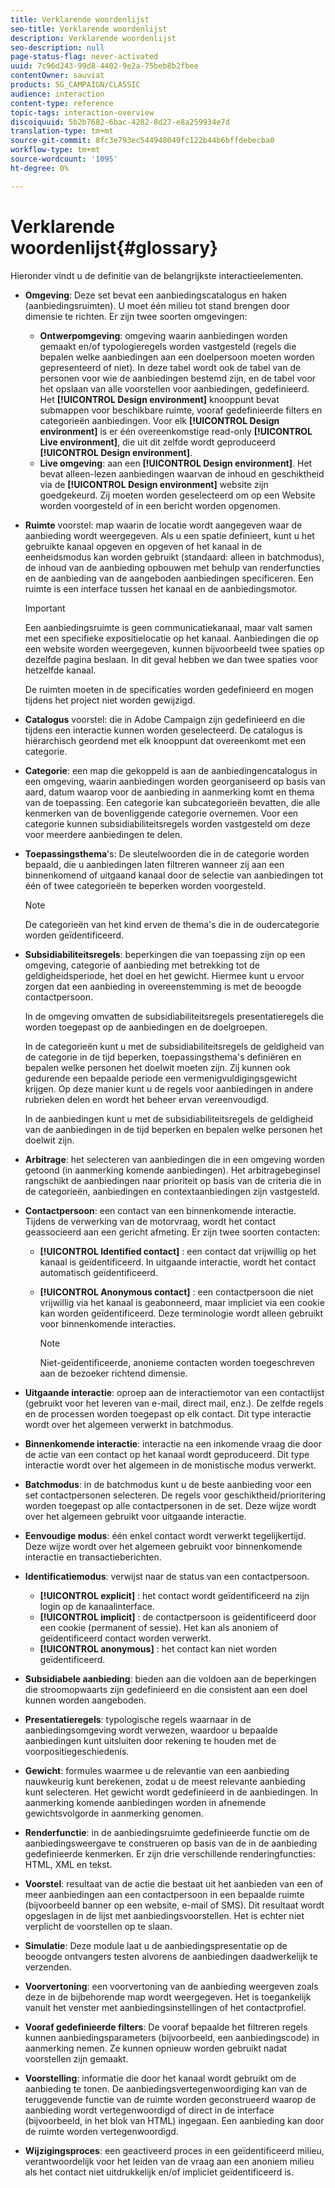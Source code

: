 ```yaml
---
title: Verklarende woordenlijst
seo-title: Verklarende woordenlijst
description: Verklarende woordenlijst
seo-description: null
page-status-flag: never-activated
uuid: 7c96d243-99d8-4402-9e2a-75beb8b2fbee
contentOwner: sauviat
products: SG_CAMPAIGN/CLASSIC
audience: interaction
content-type: reference
topic-tags: interaction-overview
discoiquuid: 5b2b7682-6bac-4282-8d27-e8a259934e7d
translation-type: tm+mt
source-git-commit: 8fc3e793ec544948049fc122b44b6bffdebecba0
workflow-type: tm+mt
source-wordcount: '1095'
ht-degree: 0%

---
```



# Verklarende woordenlijst{#glossary}

Hieronder vindt u de definitie van de belangrijkste interactieelementen.

* **Omgeving**: Deze set bevat een aanbiedingscatalogus en haken (aanbiedingsruimten). U moet één milieu tot stand brengen door dimensie te richten. Er zijn twee soorten omgevingen:

   * **Ontwerpomgeving**: omgeving waarin aanbiedingen worden gemaakt en/of typologieregels worden vastgesteld (regels die bepalen welke aanbiedingen aan een doelpersoon moeten worden gepresenteerd of niet). In deze tabel wordt ook de tabel van de personen voor wie de aanbiedingen bestemd zijn, en de tabel voor het opslaan van alle voorstellen voor aanbiedingen, gedefinieerd. Het **[!UICONTROL Design environment]** knooppunt bevat submappen voor beschikbare ruimte, vooraf gedefinieerde filters en categorieën aanbiedingen. Voor elk **[!UICONTROL Design environment]** is er één overeenkomstige read-only **[!UICONTROL Live environment]**, die uit dit zelfde wordt geproduceerd **[!UICONTROL Design environment]**.
   * **Live omgeving**: aan een **[!UICONTROL Design environment]**. Het bevat alleen-lezen aanbiedingen waarvan de inhoud en geschiktheid via de **[!UICONTROL Design environment]** website zijn goedgekeurd. Zij moeten worden geselecteerd om op een Website worden voorgesteld of in een bericht worden opgenomen.

* **Ruimte** voorstel: map waarin de locatie wordt aangegeven waar de aanbieding wordt weergegeven. Als u een spatie definieert, kunt u het gebruikte kanaal opgeven en opgeven of het kanaal in de eenheidsmodus kan worden gebruikt (standaard: alleen in batchmodus), de inhoud van de aanbieding opbouwen met behulp van renderfuncties en de aanbieding van de aangeboden aanbiedingen specificeren. Een ruimte is een interface tussen het kanaal en de aanbiedingsmotor.

   >[!IMPORTANT]
   >
   >Een aanbiedingsruimte is geen communicatiekanaal, maar valt samen met een specifieke expositielocatie op het kanaal. Aanbiedingen die op een website worden weergegeven, kunnen bijvoorbeeld twee spaties op dezelfde pagina beslaan. In dit geval hebben we dan twee spaties voor hetzelfde kanaal.
   >
   >De ruimten moeten in de specificaties worden gedefinieerd en mogen tijdens het project niet worden gewijzigd.

* **Catalogus** voorstel: die in Adobe Campaign zijn gedefinieerd en die tijdens een interactie kunnen worden geselecteerd. De catalogus is hiërarchisch geordend met elk knooppunt dat overeenkomt met een categorie.
* **Categorie**: een map die gekoppeld is aan de aanbiedingencatalogus in een omgeving, waarin aanbiedingen worden georganiseerd op basis van aard, datum waarop voor de aanbieding in aanmerking komt en thema van de toepassing. Een categorie kan subcategorieën bevatten, die alle kenmerken van de bovenliggende categorie overnemen. Voor een categorie kunnen subsidiabiliteitsregels worden vastgesteld om deze voor meerdere aanbiedingen te delen.
* **Toepassingsthema**&#39;s: De sleutelwoorden die in de categorie worden bepaald, die u aanbiedingen laten filtreren wanneer zij aan een binnenkomend of uitgaand kanaal door de selectie van aanbiedingen tot één of twee categorieën te beperken worden voorgesteld.

   >[!NOTE]
   >
   >De categorieën van het kind erven de thema&#39;s die in de oudercategorie worden geïdentificeerd.

* **Subsidiabiliteitsregels**: beperkingen die van toepassing zijn op een omgeving, categorie of aanbieding met betrekking tot de geldigheidsperiode, het doel en het gewicht. Hiermee kunt u ervoor zorgen dat een aanbieding in overeenstemming is met de beoogde contactpersoon.

   In de omgeving omvatten de subsidiabiliteitsregels presentatieregels die worden toegepast op de aanbiedingen en de doelgroepen.

   In de categorieën kunt u met de subsidiabiliteitsregels de geldigheid van de categorie in de tijd beperken, toepassingsthema&#39;s definiëren en bepalen welke personen het doelwit moeten zijn. Zij kunnen ook gedurende een bepaalde periode een vermenigvuldigingsgewicht krijgen. Op deze manier kunt u de regels voor aanbiedingen in andere rubrieken delen en wordt het beheer ervan vereenvoudigd.

   In de aanbiedingen kunt u met de subsidiabiliteitsregels de geldigheid van de aanbiedingen in de tijd beperken en bepalen welke personen het doelwit zijn.

* **Arbitrage**: het selecteren van aanbiedingen die in een omgeving worden getoond (in aanmerking komende aanbiedingen). Het arbitragebeginsel rangschikt de aanbiedingen naar prioriteit op basis van de criteria die in de categorieën, aanbiedingen en contextaanbiedingen zijn vastgesteld.
* **Contactpersoon**: een contact van een binnenkomende interactie. Tijdens de verwerking van de motorvraag, wordt het contact geassocieerd aan een gericht afmeting. Er zijn twee soorten contacten:

   * **[!UICONTROL Identified contact]** : een contact dat vrijwillig op het kanaal is geïdentificeerd. In uitgaande interactie, wordt het contact automatisch geïdentificeerd.
   * **[!UICONTROL Anonymous contact]** : een contactpersoon die niet vrijwillig via het kanaal is geabonneerd, maar impliciet via een cookie kan worden geïdentificeerd. Deze terminologie wordt alleen gebruikt voor binnenkomende interacties.

      >[!NOTE]
      >
      >Niet-geïdentificeerde, anonieme contacten worden toegeschreven aan de bezoeker richtend dimensie.

* **Uitgaande interactie**: oproep aan de interactiemotor van een contactlijst (gebruikt voor het leveren van e-mail, direct mail, enz.). De zelfde regels en de processen worden toegepast op elk contact. Dit type interactie wordt over het algemeen verwerkt in batchmodus.
* **Binnenkomende interactie**: interactie na een inkomende vraag die door de actie van een contact op het kanaal wordt geproduceerd. Dit type interactie wordt over het algemeen in de monistische modus verwerkt.
* **Batchmodus**: in de batchmodus kunt u de beste aanbieding voor een set contactpersonen selecteren. De regels voor geschiktheid/prioritering worden toegepast op alle contactpersonen in de set. Deze wijze wordt over het algemeen gebruikt voor uitgaande interactie.
* **Eenvoudige modus**: één enkel contact wordt verwerkt tegelijkertijd. Deze wijze wordt over het algemeen gebruikt voor binnenkomende interactie en transactieberichten.
* **Identificatiemodus**: verwijst naar de status van een contactpersoon.

   * **[!UICONTROL explicit]** : het contact wordt geïdentificeerd na zijn login op de kanaalinterface.
   * **[!UICONTROL implicit]** : de contactpersoon is geïdentificeerd door een cookie (permanent of sessie). Het kan als anoniem of geïdentificeerd contact worden verwerkt.
   * **[!UICONTROL anonymous]** : het contact kan niet worden geïdentificeerd.

* **Subsidiabele aanbieding**: bieden aan die voldoen aan de beperkingen die stroomopwaarts zijn gedefinieerd en die consistent aan een doel kunnen worden aangeboden.
* **Presentatieregels**: typologische regels waarnaar in de aanbiedingsomgeving wordt verwezen, waardoor u bepaalde aanbiedingen kunt uitsluiten door rekening te houden met de voorpositiegeschiedenis.
* **Gewicht**: formules waarmee u de relevantie van een aanbieding nauwkeurig kunt berekenen, zodat u de meest relevante aanbieding kunt selecteren. Het gewicht wordt gedefinieerd in de aanbiedingen. In aanmerking komende aanbiedingen worden in afnemende gewichtsvolgorde in aanmerking genomen.
* **Renderfunctie**: in de aanbiedingsruimte gedefinieerde functie om de aanbiedingsweergave te construeren op basis van de in de aanbieding gedefinieerde kenmerken. Er zijn drie verschillende renderingfuncties: HTML, XML en tekst.
* **Voorstel**: resultaat van de actie die bestaat uit het aanbieden van een of meer aanbiedingen aan een contactpersoon in een bepaalde ruimte (bijvoorbeeld banner op een website, e-mail of SMS). Dit resultaat wordt opgeslagen in de lijst met aanbiedingsvoorstellen. Het is echter niet verplicht de voorstellen op te slaan.
* **Simulatie**: Deze module laat u de aanbiedingspresentatie op de beoogde ontvangers testen alvorens de aanbiedingen daadwerkelijk te verzenden.
* **Voorvertoning**: een voorvertoning van de aanbieding weergeven zoals deze in de bijbehorende map wordt weergegeven. Het is toegankelijk vanuit het venster met aanbiedingsinstellingen of het contactprofiel.
* **Vooraf gedefinieerde filters**: De vooraf bepaalde het filtreren regels kunnen aanbiedingsparameters (bijvoorbeeld, een aanbiedingscode) in aanmerking nemen. Ze kunnen opnieuw worden gebruikt nadat voorstellen zijn gemaakt.
* **Voorstelling**: informatie die door het kanaal wordt gebruikt om de aanbieding te tonen. De aanbiedingsvertegenwoordiging kan van de teruggevende functie van de ruimte worden geconstrueerd waarop de aanbieding wordt vertegenwoordigd of direct in de interface (bijvoorbeeld, in het blok van HTML) ingegaan. Een aanbieding kan door de ruimte worden vertegenwoordigd.
* **Wijzigingsproces**: een geactiveerd proces in een geïdentificeerd milieu, verantwoordelijk voor het leiden van de vraag aan een anoniem milieu als het contact niet uitdrukkelijk en/of impliciet geïdentificeerd is.

